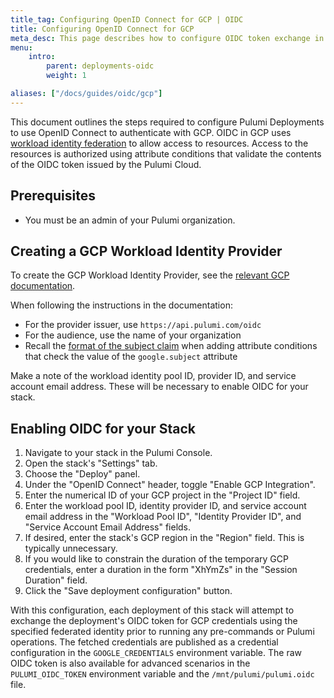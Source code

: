 ```yaml
---
title_tag: Configuring OpenID Connect for GCP | OIDC
title: Configuring OpenID Connect for GCP
meta_desc: This page describes how to configure OIDC token exchange in GCP for use with Pulumi Deployments
menu:
    intro:
        parent: deployments-oidc
        weight: 1

aliases: ["/docs/guides/oidc/gcp"]
---
```


This document outlines the steps required to configure Pulumi Deployments to use OpenID Connect to authenticate with GCP. OIDC in GCP uses [workload identity federation](https://cloud.google.com/iam/docs/workload-identity-federation) to allow access to resources. Access to the resources is authorized using attribute conditions that validate the contents of the OIDC token issued by the Pulumi Cloud.

## Prerequisites

* You must be an admin of your Pulumi organization.

## Creating a GCP Workload Identity Provider

To create the GCP Workload Identity Provider, see the [relevant GCP documentation](https://cloud.google.com/iam/docs/workload-identity-federation-with-other-providers).

When following the instructions in the documentation:

* For the provider issuer, use `https://api.pulumi.com/oidc`
* For the audience, use the name of your organization
* Recall the [format of the subject claim](/docs/guides/oidc/#overview) when adding attribute conditions that check the value of the `google.subject` attribute

Make a note of the workload identity pool ID, provider ID, and service account email address. These will be necessary to enable OIDC for your stack.

## Enabling OIDC for your Stack

1. Navigate to your stack in the Pulumi Console.
2. Open the stack's "Settings" tab.
3. Choose the "Deploy" panel.
4. Under the "OpenID Connect" header, toggle "Enable GCP Integration".
5. Enter the numerical ID of your GCP project in the "Project ID" field.
6. Enter the workload pool ID, identity provider ID, and service account email address in the "Workload Pool ID", "Identity Provider ID", and "Service Account Email Address" fields.
7. If desired, enter the stack's GCP region in the "Region" field. This is typically unnecessary.
8. If you would like to constrain the duration of the temporary GCP credentials, enter a duration in the form "XhYmZs" in the "Session Duration" field.
9. Click the "Save deployment configuration" button.

With this configuration, each deployment of this stack will attempt to exchange the deployment's OIDC token for GCP credentials using the specified federated identity prior to running any pre-commands or Pulumi operations. The fetched credentials are published as a credential configuration in the `GOOGLE_CREDENTIALS` environment variable. The raw OIDC token is also available for advanced scenarios in the `PULUMI_OIDC_TOKEN` environment variable and the `/mnt/pulumi/pulumi.oidc` file.
